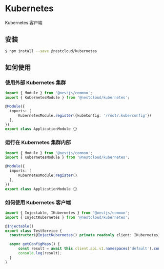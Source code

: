 # Kubernetes

Kubernetes 客户端

## 安装

```bash
$ npm install --save @nestcloud/kubernetes
```

## 如何使用

### 使用外部 Kubernetes 集群

```typescript
import { Module } from '@nestjs/common';
import { KubernetesModule } from '@nestcloud/kubernetes';

@Module({
  imports: [
      KubernetesModule.register({kubeConfig: '/root/.kube/config'})
  ],
})
export class ApplicationModule {}
```

### 运行在 Kubernetes 集群内部

```typescript
import { Module } from '@nestjs/common';
import { KubernetesModule } from '@nestcloud/kubernetes';

@Module({
  imports: [
      KubernetesModule.register()
  ],
})
export class ApplicationModule {}
```

### 如何使用 Kubernetes 客户端

```typescript
import { Injectable, IKubernetes } from '@nestjs/common';
import { InjectKubernetes } from '@nestcloud/kubernetes';

@Injectable()
export class TestService {
  constructor(@InjectKubernetes() private readonly client: IKubernetes) {}

  async getConfigMaps() {
      const result = await this.client.api.v1.namespaces('default').configmaps('test-configmap').get();
      console.log(result);
  }
}
```

